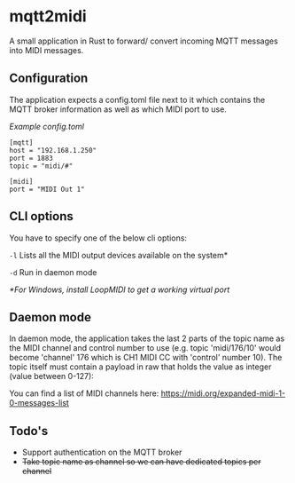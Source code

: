 # mqtt2midi

A small application in Rust to forward/ convert incoming MQTT messages into MIDI messages.

## Configuration

The application expects a config.toml file next to it which contains the MQTT broker information as well as which MIDI port to use.

_Example config.toml_
```
[mqtt]
host = "192.168.1.250"
port = 1883
topic = "midi/#"

[midi]
port = "MIDI Out 1"
```

## CLI options

You have to specify one of the below cli options:

```-l``` Lists all the MIDI output devices available on the system*

```-d``` Run in daemon mode 

_*For Windows, install LoopMIDI to get a working virtual port_

## Daemon mode

In daemon mode, the application takes the last 2 parts of the topic name as the MIDI channel and control number to use (e.g. topic 'midi/176/10' would become 'channel' 176 which is CH1 MIDI CC with 'control' number 10). The topic itself must contain a payload in raw that holds the value as integer (value between 0-127):

You can find a list of MIDI channels here: https://midi.org/expanded-midi-1-0-messages-list


## Todo's

* Support authentication on the MQTT broker
* ~~Take topic name as channel so we can have dedicated topics per channel~~